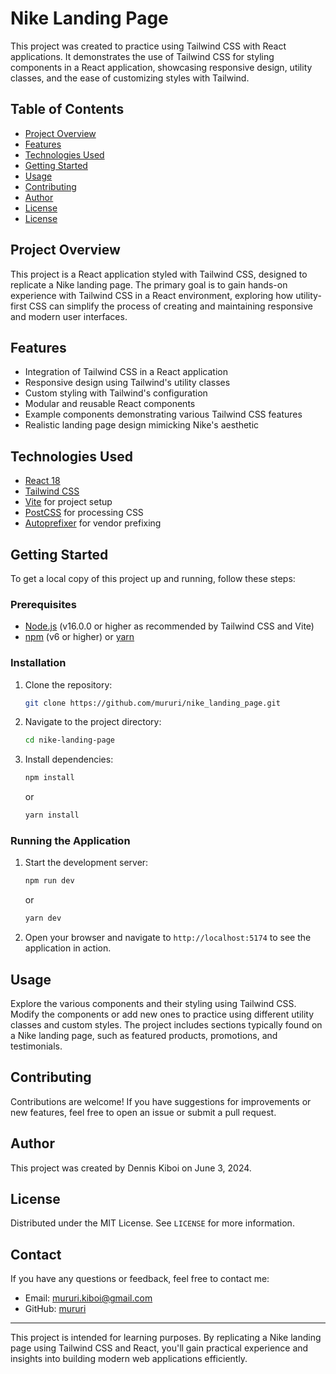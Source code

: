# Nike Landing Page

This project was created to practice using Tailwind CSS with React applications. It demonstrates the use of Tailwind CSS for styling components in a React application, showcasing responsive design, utility classes, and the ease of customizing styles with Tailwind.

## Table of Contents

- [Project Overview](#project-overview)
- [Features](#features)
- [Technologies Used](#technologies-used)
- [Getting Started](#getting-started)
- [Usage](#usage)
- [Contributing](#contributing)
- [Author](#author)
- [License](#license)
- [License](#license)

## Project Overview

This project is a React application styled with Tailwind CSS, designed to replicate a Nike landing page. The primary goal is to gain hands-on experience with Tailwind CSS in a React environment, exploring how utility-first CSS can simplify the process of creating and maintaining responsive and modern user interfaces.

## Features

- Integration of Tailwind CSS in a React application
- Responsive design using Tailwind's utility classes
- Custom styling with Tailwind's configuration
- Modular and reusable React components
- Example components demonstrating various Tailwind CSS features
- Realistic landing page design mimicking Nike's aesthetic

## Technologies Used

- [React 18](https://reactjs.org/)
- [Tailwind CSS](https://tailwindcss.com/)
- [Vite](https://vitejs.dev/) for project setup
- [PostCSS](https://postcss.org/) for processing CSS
- [Autoprefixer](https://github.com/postcss/autoprefixer) for vendor prefixing

## Getting Started

To get a local copy of this project up and running, follow these steps:

### Prerequisites

- [Node.js](https://nodejs.org/) (v16.0.0 or higher as recommended by Tailwind CSS and Vite)
- [npm](https://www.npmjs.com/) (v6 or higher) or [yarn](https://yarnpkg.com/)

### Installation

1. Clone the repository:

    ```sh
    git clone https://github.com/mururi/nike_landing_page.git
    ```

2. Navigate to the project directory:

    ```sh
    cd nike-landing-page
    ```

3. Install dependencies:

    ```sh
    npm install
    ```

    or

    ```sh
    yarn install
    ```

### Running the Application

1. Start the development server:

    ```sh
    npm run dev
    ```

    or

    ```sh
    yarn dev
    ```

2. Open your browser and navigate to `http://localhost:5174` to see the application in action.

## Usage

Explore the various components and their styling using Tailwind CSS. Modify the components or add new ones to practice using different utility classes and custom styles. The project includes sections typically found on a Nike landing page, such as featured products, promotions, and testimonials.

## Contributing

Contributions are welcome! If you have suggestions for improvements or new features, feel free to open an issue or submit a pull request.

## Author

This project was created by Dennis Kiboi on June 3, 2024.

## License

Distributed under the MIT License. See `LICENSE` for more information.

## Contact

If you have any questions or feedback, feel free to contact me:

- Email: mururi.kiboi@gmail.com
- GitHub: [mururi](https://github.com/mururi)

---

This project is intended for learning purposes. By replicating a Nike landing page using Tailwind CSS and React, you'll gain practical experience and insights into building modern web applications efficiently.
